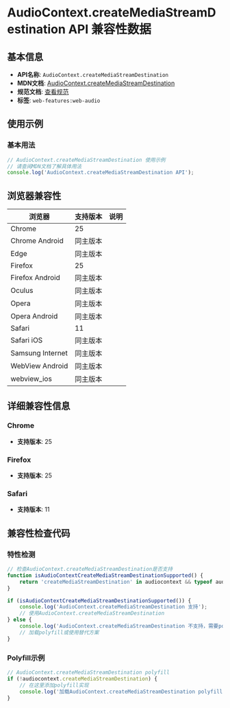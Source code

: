 # AudioContext.createMediaStreamDestination API 兼容性数据

## 基本信息

- **API名称**: `AudioContext.createMediaStreamDestination`
- **MDN文档**: [AudioContext.createMediaStreamDestination](https://developer.mozilla.org/docs/Web/API/AudioContext/createMediaStreamDestination)
- **规范文档**: [查看规范](https://webaudio.github.io/web-audio-api/#dom-audiocontext-createmediastreamdestination)
- **标签**: `web-features:web-audio`

## 使用示例

### 基本用法

```javascript
// AudioContext.createMediaStreamDestination 使用示例
// 请查阅MDN文档了解具体用法
console.log('AudioContext.createMediaStreamDestination API');
```

## 浏览器兼容性

| 浏览器 | 支持版本 | 说明 |
|--------|----------|------|
| Chrome | 25 |  |
| Chrome Android | 同主版本 |  |
| Edge | 同主版本 |  |
| Firefox | 25 |  |
| Firefox Android | 同主版本 |  |
| Oculus | 同主版本 |  |
| Opera | 同主版本 |  |
| Opera Android | 同主版本 |  |
| Safari | 11 |  |
| Safari iOS | 同主版本 |  |
| Samsung Internet | 同主版本 |  |
| WebView Android | 同主版本 |  |
| webview_ios | 同主版本 |  |

## 详细兼容性信息

### Chrome

- **支持版本**: 25

### Firefox

- **支持版本**: 25

### Safari

- **支持版本**: 11

## 兼容性检查代码

### 特性检测

```javascript
// 检查AudioContext.createMediaStreamDestination是否支持
function isAudioContextCreateMediaStreamDestinationSupported() {
    return 'createMediaStreamDestination' in audiocontext && typeof audiocontext.createMediaStreamDestination === 'function';
}

if (isAudioContextCreateMediaStreamDestinationSupported()) {
    console.log('AudioContext.createMediaStreamDestination 支持');
    // 使用AudioContext.createMediaStreamDestination
} else {
    console.log('AudioContext.createMediaStreamDestination 不支持，需要polyfill');
    // 加载polyfill或使用替代方案
}
```

### Polyfill示例

```javascript
// AudioContext.createMediaStreamDestination polyfill
if (!audiocontext.createMediaStreamDestination) {
    // 在这里添加polyfill实现
    console.log('加载AudioContext.createMediaStreamDestination polyfill');
}
```

